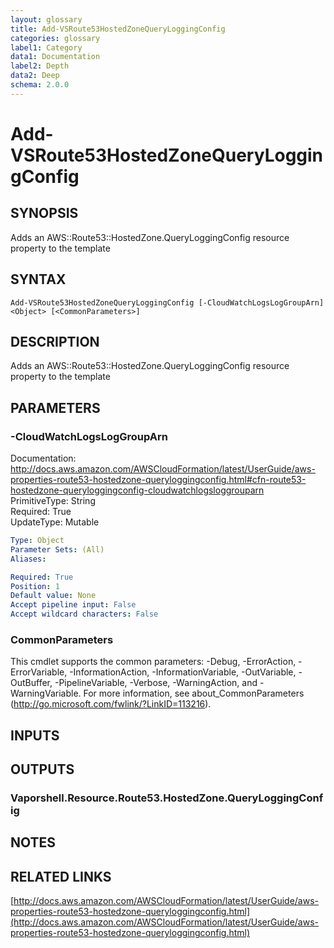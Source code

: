 ```yaml
---
layout: glossary
title: Add-VSRoute53HostedZoneQueryLoggingConfig
categories: glossary
label1: Category
data1: Documentation
label2: Depth
data2: Deep
schema: 2.0.0
---
```


# Add-VSRoute53HostedZoneQueryLoggingConfig

## SYNOPSIS
Adds an AWS::Route53::HostedZone.QueryLoggingConfig resource property to the template

## SYNTAX

```
Add-VSRoute53HostedZoneQueryLoggingConfig [-CloudWatchLogsLogGroupArn] <Object> [<CommonParameters>]
```

## DESCRIPTION
Adds an AWS::Route53::HostedZone.QueryLoggingConfig resource property to the template

## PARAMETERS

### -CloudWatchLogsLogGroupArn
Documentation: http://docs.aws.amazon.com/AWSCloudFormation/latest/UserGuide/aws-properties-route53-hostedzone-queryloggingconfig.html#cfn-route53-hostedzone-queryloggingconfig-cloudwatchlogsloggrouparn    
PrimitiveType: String    
Required: True    
UpdateType: Mutable

```yaml
Type: Object
Parameter Sets: (All)
Aliases:

Required: True
Position: 1
Default value: None
Accept pipeline input: False
Accept wildcard characters: False
```

### CommonParameters
This cmdlet supports the common parameters: -Debug, -ErrorAction, -ErrorVariable, -InformationAction, -InformationVariable, -OutVariable, -OutBuffer, -PipelineVariable, -Verbose, -WarningAction, and -WarningVariable.
For more information, see about_CommonParameters (http://go.microsoft.com/fwlink/?LinkID=113216).

## INPUTS

## OUTPUTS

### Vaporshell.Resource.Route53.HostedZone.QueryLoggingConfig

## NOTES

## RELATED LINKS

[http://docs.aws.amazon.com/AWSCloudFormation/latest/UserGuide/aws-properties-route53-hostedzone-queryloggingconfig.html](http://docs.aws.amazon.com/AWSCloudFormation/latest/UserGuide/aws-properties-route53-hostedzone-queryloggingconfig.html)

